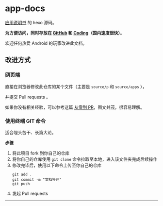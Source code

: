 # app-docs
[应用说明书](https://doc.loafing.cn) 的 hexo 源码。

**为方便访问，同时存放在 [GitHub](https://github.com/forliuyifei/app-docs) 和 [Coding](https://forzqx.coding.net/p/app-docs/d/app-docs/git)（国内速度很快）**。

欢迎任何热爱 Android 的玩家改进此文档。

## 改进方式
### 网页端
直接在浏览器修改此仓库的某个文件（主要是 `source/p` 和 `source/apps` ），

并提交 Pull requests 。

如果你没有相关经验，可以参考这篇 [从零到 PR](https://ld246.com/article/1589724003386)，图文并茂，很容易理解。


### 使用终端 GIT 命令
适合埋头苦干、长篇大论。

**步骤**
1. 将此项目 fork 到你自己的仓库
2. 将你自己的仓库使用 `git clone` 命令拉取至本地，进入该文件夹完成后续操作
3. 修改完毕后，使用以下命令上传至你自己的仓库
   ```
   git add .
   git commit -m "文档补充"
   git push
   ```
4. 发起 Pull requests

---

<!--
#### 获取文章列表
```
cd ~/app-docs
#!/bin/bash
echo `date +"%Y-%m-%d %H:%M:%S"` > source/Archive.txt
tree "source/p" "source/apps" >> source/Archive.txt
tree "public/p" "public/apps" >> source/Archive.txt
```
-->
